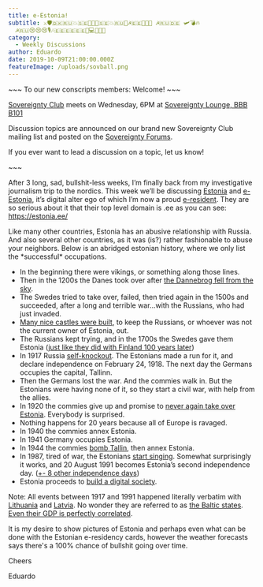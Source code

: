 ```yaml
---
title: e-Estonia!
subtitle: ⚔️🛡️🇩🇰🇷🇺💥🇸🇪🏰🏰🏰🇸🇪💥🇷🇺😵☭🇪🇪🎉🎉💥 ☭🇷🇺🇩🇪 🛩️💣🔥
  ☭🇷🇺😢😢😢🎙️🎶🇪🇪🇪🇪🇪🇪🎉💻👩‍💻💯
category:
  - Weekly Discussions
author: Eduardo
date: 2019-10-09T21:00:00.000Z
featureImage: /uploads/sovball.png
---
```

\~\~\~ To our new conscripts members: Welcome! \~\~\~



[Sovereignty Club](https://caltechsovereignty.club/) meets on Wednesday, 6PM at [Sovereignty Lounge, BBB B101](https://imgur.com/a/7e9tHf1)

Discussion topics are announced on our brand new Sovereignty Club mailing list and posted on the [Sovereignty Forums](https://forum.caltechsovereignty.club/).

If you ever want to lead a discussion on a topic, let us know!

\~\~~



After 3 long, sad, bullshit-less weeks, I’m finally back from my investigative journalism trip to the nordics. This week we’ll be discussing [Estonia](https://estonia.ee/) and [e-Estonia](https://e-estonia.com/), it’s digital alter ego of which I’m now a proud [e-resident](https://e-resident.gov.ee/become-an-e-resident/). They are so serious about it that their top level domain is .ee as you can see: <https://estonia.ee/>



Like many other countries, Estonia has an abusive relationship with Russia. And also several other countries, as it was (is?) rather fashionable to abuse your neighbors. Below is an abridged estonian history, where we only list the \*successful\* occupations.



* In the beginning there were vikings, or something along those lines.
* Then in the 1200s the Danes took over after [the Dannebrog fell from the sky](https://en.wikipedia.org/wiki/Battle_of_Lyndanisse).
* The Swedes tried to take over, failed, then tried again in the 1500s and succeeded, after a long and terrible war...with the Russians, who had just invaded.
* [Many nice castles were built](https://en.wikipedia.org/wiki/List_of_castles_in_Estonia), to keep the Russians, or whoever was not the current owner of Estonia, out.
* The Russians kept trying, and in the 1700s the Swedes gave them Estonia ([just like they did with Finland 100 years later](https://en.wikipedia.org/wiki/Finnish_War))
* In 1917 Russia [self-knockout](https://en.wikipedia.org/wiki/Russian_Revolution). The Estonians made a run for it, and declare independence on February 24, 1918. The next day the Germans occupies the capital, Tallinn.
* Then the Germans lost the war. And the commies walk in. But the Estonians were having none of it, so they start a civil war, with help from the allies.
* In 1920 the commies give up and promise to [never again take over Estonia](https://en.wikipedia.org/wiki/Treaty_of_Tartu_(Russian%E2%80%93Estonian)). Everybody is surprised.
* Nothing happens for 20 years because all of Europe is ravaged.
* In 1940 the commies annex Estonia.
* In 1941 Germany occupies Estonia.
* In 1944 the commies [bomb Tallin](https://en.wikipedia.org/wiki/Bombing_of_Tallinn_in_World_War_II), then annex Estonia.
* In 1987, tired of war, the Estonians [start singing](https://en.wikipedia.org/wiki/Singing_Revolution). Somewhat surprisingly it works, and 20 August 1991 becomes Estonia’s second independence day. ([+- 8 other independence days](https://en.wikipedia.org/wiki/Independence_Day_(Estonia)#20_August_1991))
* Estonia proceeds to [build a digital society](https://e-estonia.com/).



Note: All events between 1917 and 1991 happened literally verbatim with [Lithuania](https://en.wikipedia.org/wiki/Lithuania) and [Latvia](https://en.wikipedia.org/wiki/Latvia). No wonder they are referred to as [the Baltic states](https://en.wikipedia.org/wiki/Baltic_states). [Even their GDP is perfectly correlated](https://www.google.com/publicdata/explore?ds=d5bncppjof8f9_&met_y=ny_gdp_mktp_cd&idim=country:EST:LVA:LTU&hl=en&dl=en).



It is my desire to show pictures of Estonia and perhaps even what can be done with the Estonian e-residency cards, however the weather forecasts says there's a 100% chance of bullshit going over time.



Cheers



Eduardo